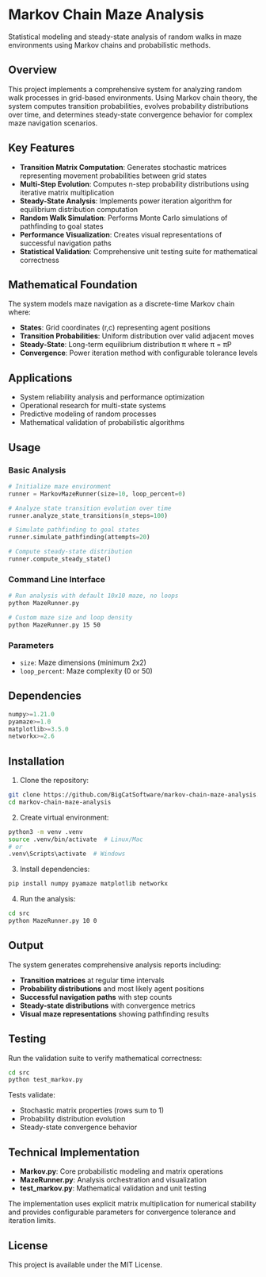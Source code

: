 # Markov Chain Maze Analysis

Statistical modeling and steady-state analysis of random walks in maze environments using Markov chains and probabilistic methods.

## Overview

This project implements a comprehensive system for analyzing random walk processes in grid-based environments. Using Markov chain theory, the system computes transition probabilities, evolves probability distributions over time, and determines steady-state convergence behavior for complex maze navigation scenarios.

## Key Features

- **Transition Matrix Computation**: Generates stochastic matrices representing movement probabilities between grid states
- **Multi-Step Evolution**: Computes n-step probability distributions using iterative matrix multiplication
- **Steady-State Analysis**: Implements power iteration algorithm for equilibrium distribution computation
- **Random Walk Simulation**: Performs Monte Carlo simulations of pathfinding to goal states
- **Performance Visualization**: Creates visual representations of successful navigation paths
- **Statistical Validation**: Comprehensive unit testing suite for mathematical correctness

## Mathematical Foundation

The system models maze navigation as a discrete-time Markov chain where:

- **States**: Grid coordinates (r,c) representing agent positions
- **Transition Probabilities**: Uniform distribution over valid adjacent moves
- **Steady-State**: Long-term equilibrium distribution π where π = πP
- **Convergence**: Power iteration method with configurable tolerance levels

## Applications

- System reliability analysis and performance optimization
- Operational research for multi-state systems
- Predictive modeling of random processes
- Mathematical validation of probabilistic algorithms

## Usage

### Basic Analysis
```python
# Initialize maze environment
runner = MarkovMazeRunner(size=10, loop_percent=0)

# Analyze state transition evolution over time
runner.analyze_state_transitions(n_steps=100)

# Simulate pathfinding to goal states
runner.simulate_pathfinding(attempts=20)

# Compute steady-state distribution
runner.compute_steady_state()
```

### Command Line Interface
```bash
# Run analysis with default 10x10 maze, no loops
python MazeRunner.py

# Custom maze size and loop density
python MazeRunner.py 15 50
```

### Parameters
- `size`: Maze dimensions (minimum 2x2)
- `loop_percent`: Maze complexity (0 or 50)

## Dependencies

```python
numpy>=1.21.0
pyamaze>=1.0
matplotlib>=3.5.0
networkx>=2.6
```

## Installation

1. Clone the repository:
```bash
git clone https://github.com/BigCatSoftware/markov-chain-maze-analysis.git
cd markov-chain-maze-analysis
```

2. Create virtual environment:
```bash
python3 -m venv .venv
source .venv/bin/activate  # Linux/Mac
# or
.venv\Scripts\activate  # Windows
```

3. Install dependencies:
```bash
pip install numpy pyamaze matplotlib networkx
```

4. Run the analysis:
```bash
cd src
python MazeRunner.py 10 0
```

## Output

The system generates comprehensive analysis reports including:

- **Transition matrices** at regular time intervals
- **Probability distributions** and most likely agent positions
- **Successful navigation paths** with step counts
- **Steady-state distributions** with convergence metrics
- **Visual maze representations** showing pathfinding results

## Testing

Run the validation suite to verify mathematical correctness:

```bash
cd src
python test_markov.py
```

Tests validate:
- Stochastic matrix properties (rows sum to 1)
- Probability distribution evolution
- Steady-state convergence behavior

## Technical Implementation

- **Markov.py**: Core probabilistic modeling and matrix operations
- **MazeRunner.py**: Analysis orchestration and visualization
- **test_markov.py**: Mathematical validation and unit testing

The implementation uses explicit matrix multiplication for numerical stability and provides configurable parameters for convergence tolerance and iteration limits.

## License

This project is available under the MIT License.
